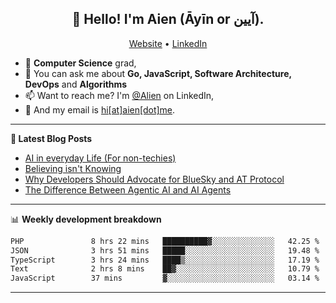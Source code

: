 <h2 align="center">👋 Hello! I'm Aien (Āyīn or آیین).</h2>
<p align="center">
  <a href="https://www.aien.me">Website</a> •
  <a href="https://www.linkedin.com/in/aiensaidi/">LinkedIn</a>
</p>


- 🌱 **Computer Science** grad,
- 💬 You can ask me about **Go, JavaScript, Software Architecture, DevOps** and **Algorithms**
- 📫 Want to reach me? I'm [@Alien](https://www.linkedin.com/in/aiensaidi/) on LinkedIn,
- 📧 And my email is [hi[at]aien[dot]me](mailto:hi@aien.me).

-------

**📝 Latest Blog Posts**

<!-- BLOG-POST-LIST:START -->
- [AI in everyday Life (For non-techies)](https://aien.me/ai-in-everyday-life-for-non-techies/)
- [Believing isn't Knowing](https://aien.me/believing-isnt-knowing/)
- [Why Developers Should Advocate for BlueSky and AT Protocol](https://aien.me/why-developers-should-advocate-for-bluesky-and-at-protocol/)
- [The Difference Between Agentic AI and AI Agents](https://aien.me/the-difference-between-agentic-ai-and-ai-agents/)
<!-- BLOG-POST-LIST:END -->

-------

📊 **Weekly development breakdown**
<!--START_SECTION:waka-->

```txt
PHP               8 hrs 22 mins   ██████████▓░░░░░░░░░░░░░░   42.25 %
JSON              3 hrs 51 mins   █████░░░░░░░░░░░░░░░░░░░░   19.48 %
TypeScript        3 hrs 24 mins   ████▒░░░░░░░░░░░░░░░░░░░░   17.19 %
Text              2 hrs 8 mins    ██▓░░░░░░░░░░░░░░░░░░░░░░   10.79 %
JavaScript        37 mins         ▓░░░░░░░░░░░░░░░░░░░░░░░░   03.14 %
```

<!--END_SECTION:waka-->

-------
